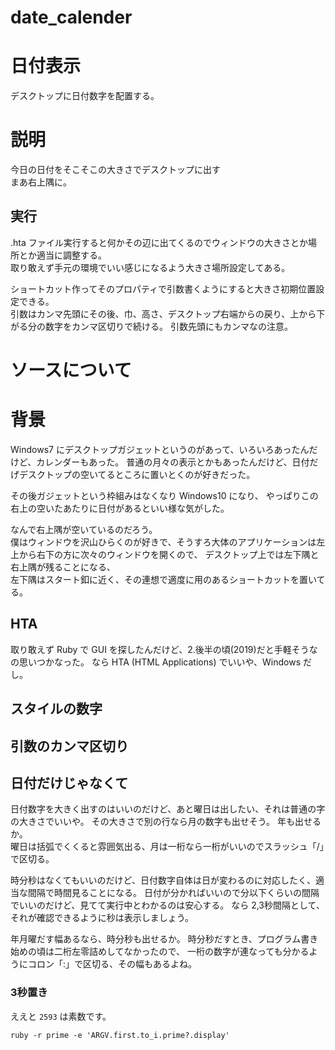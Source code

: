# date_calender
# 日付表示
デスクトップに日付数字を配置する。

# 説明
今日の日付をそこそこの大きさでデスクトップに出す  
まあ右上隅に。

## 実行
.hta ファイル実行すると何かその辺に出てくるのでウィンドウの大きさとか場所とか適当に調整する。  
取り敢えず手元の環境でいい感じになるよう大きさ場所設定してある。

ショートカット作ってそのプロパティで引数書くようにすると大きさ初期位置設定できる。  
引数はカンマ先頭にその後、巾、高さ、デスクトップ右端からの戻り、上から下がる分の数字をカンマ区切りで続ける。
引数先頭にもカンマなの注意。

# ソースについて


# 背景
Windows7 にデスクトップガジェットというのがあって、いろいろあったんだけど、カレンダーもあった。
普通の月々の表示とかもあったんだけど、日付だげデスクトップの空いてるところに置いとくのが好きだった。

その後ガジェットという枠組みはなくなり Windows10 になり、
やっぱりこの右上の空いたあたりに日付があるといい様な気がした。

なんで右上隅が空いているのだろう。  
僕はウィンドウを沢山ひらくのが好きで、そうすろ大体のアプリケーションは左上から右下の方に次々のウィンドウを開くので、
デスクトップ上では左下隅と右上隅が残ることになる、  
左下隅はスタート釦に近く、その連想で適度に用のあるショートカットを置いてる。  

## HTA
取り敢えず Ruby で GUI を探したんだけど、2.後半の頃(2019)だと手軽そうなの思いつかなった。
なら HTA (HTML Applications) でいいや、Windows だし。

## スタイルの数字

## 引数のカンマ区切り

## 日付だけじゃなくて
日付数字を大きく出すのはいいのだけど、あと曜日は出したい、それは普通の字の大きさでいいや。
その大きさで別の行なら月の数字も出せそう。
年も出せるか。  
曜日は括弧でくくると雰囲気出る、月は一桁なら一桁がいいのでスラッシュ「/」で区切る。

時分秒はなくてもいいのだけど、日付数字自体は日が変わるのに対応したく、適当な間隔で時間見ることになる。
日付が分かればいいので分以下くらいの間隔でいいのだけど、見てて実行中とわかるのは安心する。
なら 2,3秒間隔として、それが確認できるように秒は表示しましょう。

年月曜だす幅あるなら、時分秒も出せるか。
時分秒だすとき、プログラム書き始めの頃は二桁左零詰めしてなかったので、
一桁の数字が連なっても分かるようにコロン「:」で区切る、その幅もあるよね。

### 3秒置き
ええと `2593` は素数です。
```
ruby -r prime -e 'ARGV.first.to_i.prime?.display'
```

